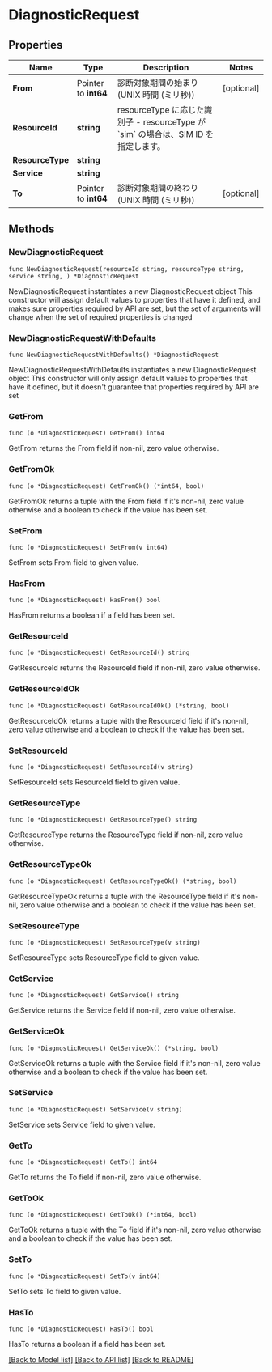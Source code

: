 # DiagnosticRequest

## Properties

Name | Type | Description | Notes
------------ | ------------- | ------------- | -------------
**From** | Pointer to **int64** | 診断対象期間の始まり (UNIX 時間 (ミリ秒)) | [optional] 
**ResourceId** | **string** | resourceType に応じた識別子  - resourceType が &#x60;sim&#x60; の場合は、SIM ID を指定します。  | 
**ResourceType** | **string** |  | 
**Service** | **string** |  | 
**To** | Pointer to **int64** | 診断対象期間の終わり (UNIX 時間 (ミリ秒)) | [optional] 

## Methods

### NewDiagnosticRequest

`func NewDiagnosticRequest(resourceId string, resourceType string, service string, ) *DiagnosticRequest`

NewDiagnosticRequest instantiates a new DiagnosticRequest object
This constructor will assign default values to properties that have it defined,
and makes sure properties required by API are set, but the set of arguments
will change when the set of required properties is changed

### NewDiagnosticRequestWithDefaults

`func NewDiagnosticRequestWithDefaults() *DiagnosticRequest`

NewDiagnosticRequestWithDefaults instantiates a new DiagnosticRequest object
This constructor will only assign default values to properties that have it defined,
but it doesn't guarantee that properties required by API are set

### GetFrom

`func (o *DiagnosticRequest) GetFrom() int64`

GetFrom returns the From field if non-nil, zero value otherwise.

### GetFromOk

`func (o *DiagnosticRequest) GetFromOk() (*int64, bool)`

GetFromOk returns a tuple with the From field if it's non-nil, zero value otherwise
and a boolean to check if the value has been set.

### SetFrom

`func (o *DiagnosticRequest) SetFrom(v int64)`

SetFrom sets From field to given value.

### HasFrom

`func (o *DiagnosticRequest) HasFrom() bool`

HasFrom returns a boolean if a field has been set.

### GetResourceId

`func (o *DiagnosticRequest) GetResourceId() string`

GetResourceId returns the ResourceId field if non-nil, zero value otherwise.

### GetResourceIdOk

`func (o *DiagnosticRequest) GetResourceIdOk() (*string, bool)`

GetResourceIdOk returns a tuple with the ResourceId field if it's non-nil, zero value otherwise
and a boolean to check if the value has been set.

### SetResourceId

`func (o *DiagnosticRequest) SetResourceId(v string)`

SetResourceId sets ResourceId field to given value.


### GetResourceType

`func (o *DiagnosticRequest) GetResourceType() string`

GetResourceType returns the ResourceType field if non-nil, zero value otherwise.

### GetResourceTypeOk

`func (o *DiagnosticRequest) GetResourceTypeOk() (*string, bool)`

GetResourceTypeOk returns a tuple with the ResourceType field if it's non-nil, zero value otherwise
and a boolean to check if the value has been set.

### SetResourceType

`func (o *DiagnosticRequest) SetResourceType(v string)`

SetResourceType sets ResourceType field to given value.


### GetService

`func (o *DiagnosticRequest) GetService() string`

GetService returns the Service field if non-nil, zero value otherwise.

### GetServiceOk

`func (o *DiagnosticRequest) GetServiceOk() (*string, bool)`

GetServiceOk returns a tuple with the Service field if it's non-nil, zero value otherwise
and a boolean to check if the value has been set.

### SetService

`func (o *DiagnosticRequest) SetService(v string)`

SetService sets Service field to given value.


### GetTo

`func (o *DiagnosticRequest) GetTo() int64`

GetTo returns the To field if non-nil, zero value otherwise.

### GetToOk

`func (o *DiagnosticRequest) GetToOk() (*int64, bool)`

GetToOk returns a tuple with the To field if it's non-nil, zero value otherwise
and a boolean to check if the value has been set.

### SetTo

`func (o *DiagnosticRequest) SetTo(v int64)`

SetTo sets To field to given value.

### HasTo

`func (o *DiagnosticRequest) HasTo() bool`

HasTo returns a boolean if a field has been set.


[[Back to Model list]](../README.md#documentation-for-models) [[Back to API list]](../README.md#documentation-for-api-endpoints) [[Back to README]](../README.md)


